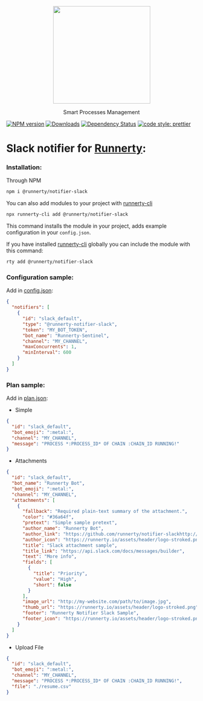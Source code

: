 <p align="center">
  <a href="http://runnerty.io">
    <img height="257" src="https://runnerty.io/assets/header/logo-stroked.png">
  </a>
  <p align="center">Smart Processes Management</p>
</p>

[![NPM version][npm-image]][npm-url] [![Downloads][downloads-image]][npm-url] [![Dependency Status][david-badge]][david-badge-url]
<a href="#badge">
<img alt="code style: prettier" src="https://img.shields.io/badge/code_style-prettier-ff69b4.svg">
</a>

# Slack notifier for [Runnerty]:

### Installation:

Through NPM

```bash
npm i @runnerty/notifier-slack
```

You can also add modules to your project with [runnerty-cli]

```bash
npx runnerty-cli add @runnerty/notifier-slack
```

This command installs the module in your project, adds example configuration in your `config.json`.

If you have installed [runnerty-cli] globally you can include the module with this command:

```bash
rty add @runnerty/notifier-slack
```

### Configuration sample:

Add in [config.json]:

```json
{
  "notifiers": [
    {
      "id": "slack_default",
      "type": "@runnerty-notifier-slack",
      "token": "MY_BOT_TOKEN",
      "bot_name": "Runnerty-Sentinel",
      "channel": "MY_CHANNEL",
      "maxConcurrents": 1,
      "minInterval": 600
    }
  ]
}
```

### Plan sample:

Add in [plan.json]:

- Simple

```json
{
  "id": "slack_default",
  "bot_emoji": ":metal:",
  "channel": "MY_CHANNEL",
  "message": "PROCESS *:PROCESS_ID* OF CHAIN :CHAIN_ID RUNNING!"
}
```

- Attachments

```json
{
  "id": "slack_default",
  "bot_name": "Runnerty Bot",
  "bot_emoji": ":metal:",
  "channel": "MY_CHANNEL",
  "attachments": [
    {
      "fallback": "Required plain-text summary of the attachment.",
      "color": "#36a64f",
      "pretext": "Simple sample pretext",
      "author_name": "Runnerty Bot",
      "author_link": "https://github.com/runnerty/notifier-slackhttp://runnerty.io",
      "author_icon": "https://runnerty.io/assets/header/logo-stroked.png",
      "title": "Slack attachment sample",
      "title_link": "https://api.slack.com/docs/messages/builder",
      "text": "More info",
      "fields": [
        {
          "title": "Priority",
          "value": "High",
          "short": false
        }
      ],
      "image_url": "http://my-website.com/path/to/image.jpg",
      "thumb_url": "https://runnerty.io/assets/header/logo-stroked.png",
      "footer": "Runnerty Notifier Slack Sample",
      "footer_icon": "https://runnerty.io/assets/header/logo-stroked.png"
    }
  ]
}
```

- Upload File

```json
{
  "id": "slack_default",
  "bot_emoji": ":metal:",
  "channel": "MY_CHANNEL",
  "message": "PROCESS *:PROCESS_ID* OF CHAIN :CHAIN_ID RUNNING!",
  "file": "./resume.csv"
}
```

[runnerty]: http://www.runnerty.io
[downloads-image]: https://img.shields.io/npm/dm/@runnerty/notifier-slack.svg
[npm-url]: https://www.npmjs.com/package/@runnerty/notifier-slack
[npm-image]: https://img.shields.io/npm/v/@runnerty/notifier-slack.svg
[david-badge]: https://david-dm.org/runnerty/notifier-slack.svg
[david-badge-url]: https://david-dm.org/runnerty/notifier-slack
[config.json]: https://docs.runnerty.io/config/
[notifiers]: https://docs.runnerty.io/notifiers
[plan.json]: https://docs.runnerty.io/plan/
[runnerty-cli]: https://www.npmjs.com/package/runnerty-cli
